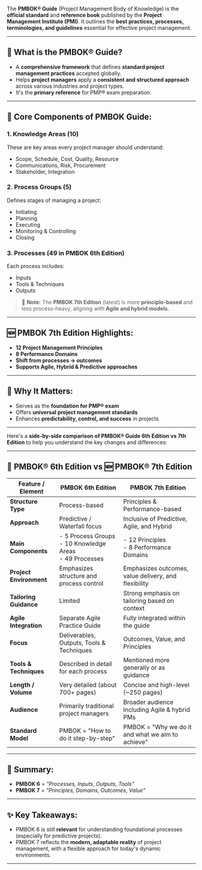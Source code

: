 The **PMBOK® Guide** (Project Management Body of Knowledge) is the **official standard** and **reference book** published by the **Project Management Institute (PMI)**. It outlines the **best practices, processes, terminologies, and guidelines** essential for effective project management.

---

## 📘 **What is the PMBOK® Guide?**

* A **comprehensive framework** that defines **standard project management practices** accepted globally.
* Helps **project managers** apply a **consistent and structured approach** across various industries and project types.
* It's the **primary reference** for PMP® exam preparation.

---

## 🧩 **Core Components of PMBOK Guide:**

### 1. **Knowledge Areas (10)**

These are key areas every project manager should understand:

* Scope, Schedule, Cost, Quality, Resource
* Communications, Risk, Procurement
* Stakeholder, Integration

### 2. **Process Groups (5)**

Defines stages of managing a project:

* Initiating
* Planning
* Executing
* Monitoring & Controlling
* Closing

### 3. **Processes (49 in PMBOK 6th Edition)**

Each process includes:

* Inputs
* Tools & Techniques
* Outputs

> 📌 **Note:** The **PMBOK 7th Edition** (latest) is more **principle-based** and less process-heavy, aligning with **Agile and hybrid models**.

---

## 🆕 PMBOK 7th Edition Highlights:

* **12 Project Management Principles**
* **8 Performance Domains**
* **Shift from processes → outcomes**
* **Supports Agile, Hybrid & Predictive approaches**

---

## 🎯 Why It Matters:

* Serves as the **foundation for PMP® exam**
* Offers **universal project management standards**
* Enhances **predictability, control, and success** in projects

---

Here's a **side-by-side comparison of PMBOK® Guide 6th Edition vs 7th Edition** to help you understand the key changes and differences:

---

## 📘 PMBOK® 6th Edition vs 🆕 PMBOK® 7th Edition

| Feature / Element       | **PMBOK 6th Edition**                                        | **PMBOK 7th Edition**                                |
| ----------------------- | ------------------------------------------------------------ | ---------------------------------------------------- |
| **Structure Type**      | Process-based                                                | Principles & Performance-based                       |
| **Approach**            | Predictive / Waterfall focus                                 | Inclusive of Predictive, Agile, and Hybrid           |
| **Main Components**     | - 5 Process Groups<br>- 10 Knowledge Areas<br>- 49 Processes | - 12 Principles<br>- 8 Performance Domains           |
| **Project Environment** | Emphasizes structure and process control                     | Emphasizes outcomes, value delivery, and flexibility |
| **Tailoring Guidance**  | Limited                                                      | Strong emphasis on tailoring based on context        |
| **Agile Integration**   | Separate Agile Practice Guide                                | Fully integrated within the guide                    |
| **Focus**               | Deliverables, Outputs, Tools & Techniques                    | Outcomes, Value, and Principles                      |
| **Tools & Techniques**  | Described in detail for each process                         | Mentioned more generally or as guidance              |
| **Length / Volume**     | Very detailed (about 700+ pages)                             | Concise and high-level (\~250 pages)                 |
| **Audience**            | Primarily traditional project managers                       | Broader audience including Agile & hybrid PMs        |
| **Standard Model**      | PMBOK = "How to do it step-by-step"                          | PMBOK = "Why we do it and what we aim to achieve"    |

---

## 🧩 Summary:

* **PMBOK 6** = *"Processes, Inputs, Outputs, Tools"*
* **PMBOK 7** = *"Principles, Domains, Outcomes, Value"*

---

## ✨ Key Takeaways:

* PMBOK 6 is still **relevant** for understanding foundational processes (especially for predictive projects).
* PMBOK 7 reflects the **modern, adaptable reality** of project management, with a flexible approach for today's dynamic environments.

---